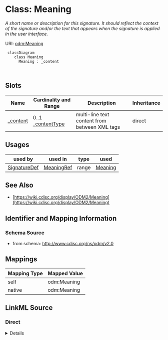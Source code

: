 # Class: Meaning


_A short name or description for this signature. It should reflect the context of the signature and/or the text that appears when the signature is applied in the user interface._





URI: [odm:Meaning](http://www.cdisc.org/ns/odm/v2.0/Meaning)



```mermaid
 classDiagram
    class Meaning
      Meaning : _content
        
      
```




<!-- no inheritance hierarchy -->


## Slots

| Name | Cardinality and Range | Description | Inheritance |
| ---  | --- | --- | --- |
| [_content](_content.md) | 0..1 <br/> [_contentType](_contentType.md) | multi-line text content from between XML tags | direct |





## Usages

| used by | used in | type | used |
| ---  | --- | --- | --- |
| [SignatureDef](SignatureDef.md) | [MeaningRef](MeaningRef.md) | range | [Meaning](Meaning.md) |






## See Also

* [https://wiki.cdisc.org/display/ODM2/Meaning](https://wiki.cdisc.org/display/ODM2/Meaning)

## Identifier and Mapping Information







### Schema Source


* from schema: http://www.cdisc.org/ns/odm/v2.0





## Mappings

| Mapping Type | Mapped Value |
| ---  | ---  |
| self | odm:Meaning |
| native | odm:Meaning |





## LinkML Source

<!-- TODO: investigate https://stackoverflow.com/questions/37606292/how-to-create-tabbed-code-blocks-in-mkdocs-or-sphinx -->

### Direct

<details>
```yaml
name: Meaning
description: A short name or description for this signature. It should reflect the
  context of the signature and/or the text that appears when the signature is applied
  in the user interface.
from_schema: http://www.cdisc.org/ns/odm/v2.0
see_also:
- https://wiki.cdisc.org/display/ODM2/Meaning
slots:
- _content
slot_usage:
  range:
    name: range
    id_prefixes:
    - text
class_uri: odm:Meaning

```
</details>

### Induced

<details>
```yaml
name: Meaning
description: A short name or description for this signature. It should reflect the
  context of the signature and/or the text that appears when the signature is applied
  in the user interface.
from_schema: http://www.cdisc.org/ns/odm/v2.0
see_also:
- https://wiki.cdisc.org/display/ODM2/Meaning
slot_usage:
  range:
    name: range
    id_prefixes:
    - text
attributes:
  name: _content
  description: multi-line text content from between XML tags
  from_schema: http://www.cdisc.org/ns/odm/v2.0
  rank: 1000
  alias: _content
  owner: Meaning
  domain_of:
  - TranslatedText
  - CheckValue
  - Code
  - WorkflowEnd
  - UserName
  - Prefix
  - Suffix
  - FullName
  - GivenName
  - FamilyName
  - StreetName
  - HouseNumber
  - City
  - StateProv
  - Country
  - PostalCode
  - OtherText
  - Meaning
  - LegalReason
  - DateTimeStamp
  - ReasonForChange
  - SourceID
  - FlagValue
  - FlagType
  - Value
  range: _contentType
  inlined: true
class_uri: odm:Meaning

```
</details>